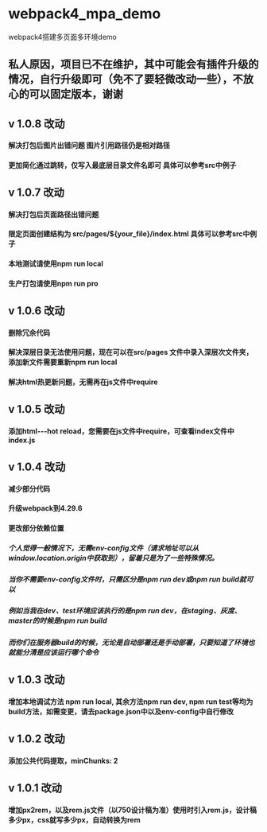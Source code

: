 # webpack4_mpa_demo
webpack4搭建多页面多环境demo

## 私人原因，项目已不在维护，其中可能会有插件升级的情况，自行升级即可（免不了要轻微改动一些），不放心的可以固定版本，谢谢

## v 1.0.8 改动
#### 解决打包后图片出错问题 图片引用路径仍是相对路径
#### 更加简化通过<a></a>跳转，仅写入最底层目录文件名即可  具体可以参考src中例子

## v 1.0.7 改动
#### 解决打包后页面路径出错问题
#### 限定页面创建结构为 src/pages/${your_file}/index.html 具体可以参考src中例子
#### 本地测试请使用npm run local
#### 生产打包请使用npm run pro

## v 1.0.6 改动
#### 删除冗余代码
#### 解决深层目录无法使用问题，现在可以在src/pages 文件中录入深层次文件夹，添加新文件需要重新npm run local
#### 解决html热更新问题，无需再在js文件中require

## v 1.0.5 改动
#### 添加html---hot reload，您需要在js文件中require，可查看index文件中index.js

## v 1.0.4 改动
#### 减少部分代码
#### 升级webpack到4.29.6
#### 更改部分依赖位置
##### 个人觉得一般情况下，无需env-config文件（请求地址可以从window.location.origin中获取到），留着只是为了一些特殊情况。
##### 当你不需要env-config文件时，只需区分是npm run dev或npm run build就可以
##### 例如当我在dev、test环境应该执行的是npm run dev，在staging、灰度、master的时候是npm run build
##### 而你们在服务器build的时候，无论是自动部署还是手动部署，只要知道了环境也就能分清是应该运行哪个命令

## v 1.0.3 改动
#### 增加本地调试方法 npm run local, 其余方法npm run dev, npm run test等均为build方法，如需变更，请去package.json中以及env-config中自行修改

## v 1.0.2 改动
#### 添加公共代码提取，minChunks: 2

## v 1.0.1 改动
#### 增加px2rem，以及rem.js文件（以750设计稿为准）使用时引入rem.js，设计稿多少px，css就写多少px，自动转换为rem

